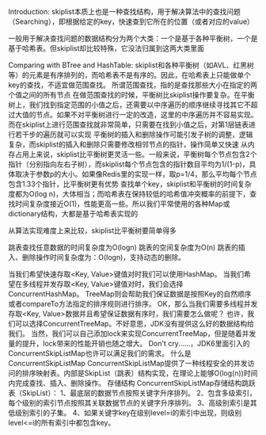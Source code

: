 Introduction:
skiplist本质上也是一种查找结构，用于解决算法中的查找问题（Searching），即根据给定的key，快速查到它所在的位置（或者对应的value）

一般用于解决查找问题的数据结构分为两个大类：一个是基于各种平衡树，一个是基于哈希表。但skiplist却比较特殊，它没法归属到这两大类里面


Comparing with BTree and HashTable:
skiplist和各种平衡树（如AVL、红黑树等）的元素是有序排列的，而哈希表不是有序的。因此，在哈希表上只能做单个key的查找，不适宜做范围查找。 所谓范围查找，指的是查找那些大小在指定的两个值之间的所有节点
在做范围查找的时候，平衡树比skiplist操作要复杂。在平衡树上，我们找到指定范围的小值之后，还需要以中序遍历的顺序继续寻找其它不超过大值的节点。如果不对平衡树进行一定的改造，这里的中序遍历并不容易实现。而在skiplist上进行范围查找就非常简单，只需要在找到小值之后，对第1层链表进行若干步的遍历就可以实现
平衡树的插入和删除操作可能引发子树的调整，逻辑复杂，而skiplist的插入和删除只需要修改相邻节点的指针，操作简单又快速
从内存占用上来说，skiplist比平衡树更灵活一些。一般来说，平衡树每个节点包含2个指针（分别指向左右子树），而skiplist每个节点包含的指针数目平均为1/(1-p)，具体取决于参数p的大小。如果像Redis里的实现一样，取p=1/4，那么平均每个节点包含1.33个指针，比平衡树更有优势
查找单个key，skiplist和平衡树的时间复杂度都为O(log n)，大体相当；而哈希表在保持较低的哈希值冲突概率的前提下，查找时间复杂度接近O(1)，性能更高一些。所以我们平常使用的各种Map或dictionary结构，大都是基于哈希表实现的


从算法实现难度上来比较，skiplist比平衡树要简单得多


跳表查找任意数据的时间复杂度为O(logn)
跳表的空间复杂度为O(n)
跳表的插入、删除操作时间复杂度为：O(logn)，支持动态的删除。


当我们希望快速存取<Key, Value>键值对时我们可以使用HashMap。
        当我们希望在多线程并发存取<Key, Value>键值对时，我们会选择ConcurrentHashMap。
        TreeMap则会帮助我们保证数据是按照Key的自然顺序或者compareTo方法指定的排序规则进行排序。
        OK，那么当我们需要多线程并发存取<Key, Value>数据并且希望保证数据有序时，我们需要怎么做呢？
        也许，我们可以选择ConcurrentTreeMap。不好意思，JDK没有提供这么好的数据结构给我们。
        当然，我们可以自己添加lock来实现ConcurrentTreeMap，但是随着并发量的提升，lock带来的性能开销也随之增大。
        Don't cry......，JDK6里面引入的ConcurrentSkipListMap也许可以满足我们的需求。
        什么是ConcurrentSkipListMap
        ConcurrentSkipListMap提供了一种线程安全的并发访问的排序映射表。内部是SkipList（跳表）结构实现，在理论上能够O(log(n))时间内完成查找、插入、删除操作。
        存储结构
        ConcurrentSkipListMap存储结构跳跃表（SkipList）：
        1、最底层的数据节点按照关键字升序排列。
        2、包含多级索引，每个级别的索引节点按照其关联数据节点的关键字升序排列。
        3、高级别索引是其低级别索引的子集。
        4、如果关键字key在级别level=i的索引中出现，则级别level<=i的所有索引中都包含key。
